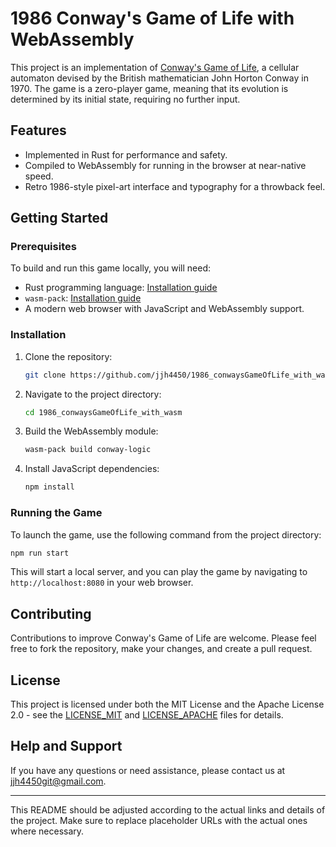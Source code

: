 # 1986 Conway's Game of Life with WebAssembly

This project is an implementation of [Conway's Game of Life](https://en.wikipedia.org/wiki/Conway%27s_Game_of_Life), a cellular automaton devised by the British mathematician John Horton Conway in 1970. The game is a zero-player game, meaning that its evolution is determined by its initial state, requiring no further input.

## Features

- Implemented in Rust for performance and safety.
- Compiled to WebAssembly for running in the browser at near-native speed.
- Retro 1986-style pixel-art interface and typography for a throwback feel.

## Getting Started

### Prerequisites

To build and run this game locally, you will need:

- Rust programming language: [Installation guide](https://www.rust-lang.org/tools/install)
- `wasm-pack`: [Installation guide](https://rustwasm.github.io/wasm-pack/installer/)
- A modern web browser with JavaScript and WebAssembly support.

### Installation

1. Clone the repository:
   ```sh
   git clone https://github.com/jjh4450/1986_conwaysGameOfLife_with_wasm.git
   ```
2. Navigate to the project directory:
   ```sh
   cd 1986_conwaysGameOfLife_with_wasm
   ```
3. Build the WebAssembly module:
   ```sh
   wasm-pack build conway-logic
   ```
4. Install JavaScript dependencies:
   ```sh
   npm install
   ```

### Running the Game

To launch the game, use the following command from the project directory:

```sh
npm run start
```

This will start a local server, and you can play the game by navigating to `http://localhost:8080` in your web browser.

## Contributing

Contributions to improve Conway's Game of Life are welcome. Please feel free to fork the repository, make your changes, and create a pull request.

## License

This project is licensed under both the MIT License and the Apache License 2.0 - see the [LICENSE_MIT](LICENSE_MIT) and [LICENSE_APACHE](LICENSE_APACHE) files for details.

## Help and Support

If you have any questions or need assistance, please contact us at [jjh4450git@gmail.com](mailto:jjh4450git@gmail.com).

---

This README should be adjusted according to the actual links and details of the project. Make sure to replace placeholder URLs with the actual ones where necessary.